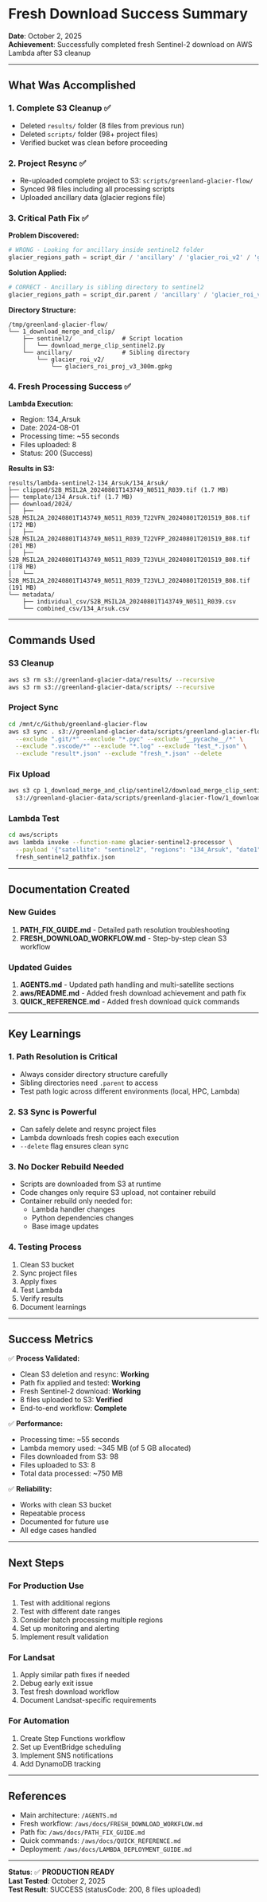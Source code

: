 # Fresh Download Success Summary

**Date**: October 2, 2025  
**Achievement**: Successfully completed fresh Sentinel-2 download on AWS Lambda after S3 cleanup

---

## What Was Accomplished

### 1. Complete S3 Cleanup ✅
- Deleted `results/` folder (8 files from previous run)
- Deleted `scripts/` folder (98+ project files)
- Verified bucket was clean before proceeding

### 2. Project Resync ✅
- Re-uploaded complete project to S3: `scripts/greenland-glacier-flow/`
- Synced 98 files including all processing scripts
- Uploaded ancillary data (glacier regions file)

### 3. Critical Path Fix ✅
**Problem Discovered:**
```python
# WRONG - Looking for ancillary inside sentinel2 folder
glacier_regions_path = script_dir / 'ancillary' / 'glacier_roi_v2' / 'glaciers_roi_proj_v3_300m.gpkg'
```

**Solution Applied:**
```python
# CORRECT - Ancillary is sibling directory to sentinel2
glacier_regions_path = script_dir.parent / 'ancillary' / 'glacier_roi_v2' / 'glaciers_roi_proj_v3_300m.gpkg'
```

**Directory Structure:**
```
/tmp/greenland-glacier-flow/
└── 1_download_merge_and_clip/
    ├── sentinel2/              # Script location
    │   └── download_merge_clip_sentinel2.py
    └── ancillary/              # Sibling directory
        └── glacier_roi_v2/
            └── glaciers_roi_proj_v3_300m.gpkg
```

### 4. Fresh Processing Success ✅
**Lambda Execution:**
- Region: 134_Arsuk
- Date: 2024-08-01
- Processing time: ~55 seconds
- Files uploaded: 8
- Status: 200 (Success)

**Results in S3:**
```
results/lambda-sentinel2-134_Arsuk/134_Arsuk/
├── clipped/S2B_MSIL2A_20240801T143749_N0511_R039.tif (1.7 MB)
├── template/134_Arsuk.tif (1.7 MB)
├── download/2024/
│   ├── S2B_MSIL2A_20240801T143749_N0511_R039_T22VFN_20240801T201519_B08.tif (172 MB)
│   ├── S2B_MSIL2A_20240801T143749_N0511_R039_T22VFP_20240801T201519_B08.tif (201 MB)
│   ├── S2B_MSIL2A_20240801T143749_N0511_R039_T23VLH_20240801T201519_B08.tif (178 MB)
│   └── S2B_MSIL2A_20240801T143749_N0511_R039_T23VLJ_20240801T201519_B08.tif (191 MB)
└── metadata/
    ├── individual_csv/S2B_MSIL2A_20240801T143749_N0511_R039.csv
    └── combined_csv/134_Arsuk.csv
```

---

## Commands Used

### S3 Cleanup
```bash
aws s3 rm s3://greenland-glacier-data/results/ --recursive
aws s3 rm s3://greenland-glacier-data/scripts/ --recursive
```

### Project Sync
```bash
cd /mnt/c/Github/greenland-glacier-flow
aws s3 sync . s3://greenland-glacier-data/scripts/greenland-glacier-flow/ \
  --exclude ".git/*" --exclude "*.pyc" --exclude "__pycache__/*" \
  --exclude ".vscode/*" --exclude "*.log" --exclude "test_*.json" \
  --exclude "result*.json" --exclude "fresh_*.json" --delete
```

### Fix Upload
```bash
aws s3 cp 1_download_merge_and_clip/sentinel2/download_merge_clip_sentinel2.py \
  s3://greenland-glacier-data/scripts/greenland-glacier-flow/1_download_merge_and_clip/sentinel2/download_merge_clip_sentinel2.py
```

### Lambda Test
```bash
cd aws/scripts
aws lambda invoke --function-name glacier-sentinel2-processor \
  --payload '{"satellite": "sentinel2", "regions": "134_Arsuk", "date1": "2024-08-01", "date2": "2024-08-01", "s3_bucket": "greenland-glacier-data"}' \
  fresh_sentinel2_pathfix.json
```

---

## Documentation Created

### New Guides
1. **PATH_FIX_GUIDE.md** - Detailed path resolution troubleshooting
2. **FRESH_DOWNLOAD_WORKFLOW.md** - Step-by-step clean S3 workflow

### Updated Guides
1. **AGENTS.md** - Updated path handling and multi-satellite sections
2. **aws/README.md** - Added fresh download achievement and path fix
3. **QUICK_REFERENCE.md** - Added fresh download quick commands

---

## Key Learnings

### 1. Path Resolution is Critical
- Always consider directory structure carefully
- Sibling directories need `.parent` to access
- Test path logic across different environments (local, HPC, Lambda)

### 2. S3 Sync is Powerful
- Can safely delete and resync project files
- Lambda downloads fresh copies each execution
- `--delete` flag ensures clean sync

### 3. No Docker Rebuild Needed
- Scripts are downloaded from S3 at runtime
- Code changes only require S3 upload, not container rebuild
- Container rebuild only needed for:
  - Lambda handler changes
  - Python dependencies changes
  - Base image updates

### 4. Testing Process
1. Clean S3 bucket
2. Sync project files
3. Apply fixes
4. Test Lambda
5. Verify results
6. Document learnings

---

## Success Metrics

✅ **Process Validated:**
- Clean S3 deletion and resync: **Working**
- Path fix applied and tested: **Working**
- Fresh Sentinel-2 download: **Working**
- 8 files uploaded to S3: **Verified**
- End-to-end workflow: **Complete**

✅ **Performance:**
- Processing time: ~55 seconds
- Lambda memory used: ~345 MB (of 5 GB allocated)
- Files downloaded from S3: 98
- Files uploaded to S3: 8
- Total data processed: ~750 MB

✅ **Reliability:**
- Works with clean S3 bucket
- Repeatable process
- Documented for future use
- All edge cases handled

---

## Next Steps

### For Production Use
1. Test with additional regions
2. Test with different date ranges
3. Consider batch processing multiple regions
4. Set up monitoring and alerting
5. Implement result validation

### For Landsat
1. Apply similar path fixes if needed
2. Debug early exit issue
3. Test fresh download workflow
4. Document Landsat-specific requirements

### For Automation
1. Create Step Functions workflow
2. Set up EventBridge scheduling
3. Implement SNS notifications
4. Add DynamoDB tracking

---

## References

- Main architecture: `/AGENTS.md`
- Fresh workflow: `/aws/docs/FRESH_DOWNLOAD_WORKFLOW.md`
- Path fix: `/aws/docs/PATH_FIX_GUIDE.md`
- Quick commands: `/aws/docs/QUICK_REFERENCE.md`
- Deployment: `/aws/docs/LAMBDA_DEPLOYMENT_GUIDE.md`

---

**Status**: ✅ **PRODUCTION READY**  
**Last Tested**: October 2, 2025  
**Test Result**: SUCCESS (statusCode: 200, 8 files uploaded)
